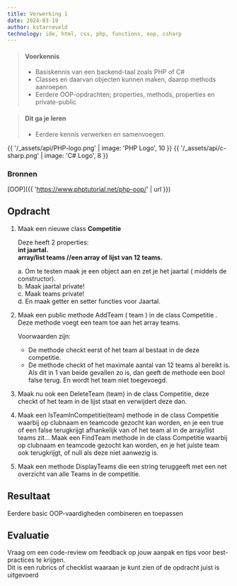 ```yaml
---
title: Verwerking 1
date: 2024-03-19
author: kstarreveld
technology: ide, html, css, php, functions, oop, csharp
---
```



> #### Voorkennis
> * Basiskennis van een backend-taal zoals PHP of C#
> * Classes en daarvan objecten kunnen maken, daarop methods aanroepen
> * Eerdere OOP-opdrachten; properties, methods, properties en private-public 


> #### Dit ga je leren
> * Eerdere kennis verwerken en samenvoegen.

{{ '/_assets/api/PHP-logo.png' | image: 'PHP Logo', 10 }}
{{ '/_assets/api/c-sharp.png' | image: 'C# Logo', 8 }}

### Bronnen
[OOP]({{ 'https://www.phptutorial.net/php-oop/' | url }})<br>

## Opdracht
1. Maak een nieuwe class **Competitie**

   Deze heeft 2 properties:<br>
      **int jaartal.**<br>
      **array/list teams //een array of lijst van 12 teams.**

   a. Om te testen maak je een object aan en zet je het jaartal ( middels de constructor).<bR>
   b. Maak jaartal private!<br>
   c. Maak teams private!<br>
   d. En maak getter en setter functies voor Jaartal.<br>

2. Maak een public methode AddTeam ( team ) in de class Competitie . Deze methode voegt een team toe aan het array teams.

   Voorwaarden zijn:
   * De methode checkt eerst of het team al bestaat in de deze competitie. 
   * De methode checkt of het maximale aantal van 12 teams al bereikt is. 
Als dit in 1 van beide gevallen zo is, dan geeft de methode een bool false terug. 
En wordt het team niet toegevoegd.

3. Maak nu ook een DeleteTeam (team) in de class Competitie, deze checkt of het team in de lijst staat en verwijdert deze dan.

4. Maak een IsTeamInCompetitie(team) methode in de class Competitie waarbij op clubnaam en teamcode gezocht kan worden, 
en je een true of een false terugkrijgt afhankelijk van of het team al in de array/list teams zit...
Maak een FindTeam methode in de class Competitie waarbij op clubnaam en teamcode gezocht kan worden,
en je het juiste team ook terugkrijgt, of null als deze niet aanwezig is.

5. Maak een methode DisplayTeams die een string teruggeeft met een net overzicht van alle Teams in de competitie.


## Resultaat
Eerdere basic OOP-vaardigheden combineren en toepassen


## Evaluatie
Vraag om een code-review om feedback op jouw aanpak en tips voor best-practices te krijgen.<br>
Dit is een rubrics of checklist waaraan je kunt zien of de opdracht juist is uitgevoerd
